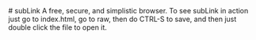<div id=hi>
# subLink
A free, secure, and simplistic browser. To see subLink in action just go to index.html, go to raw, then do CTRL-S to save, and then just double click the file to open it.
</div>
  
<style>
#div{
  background-color: black;
  }
</style>
